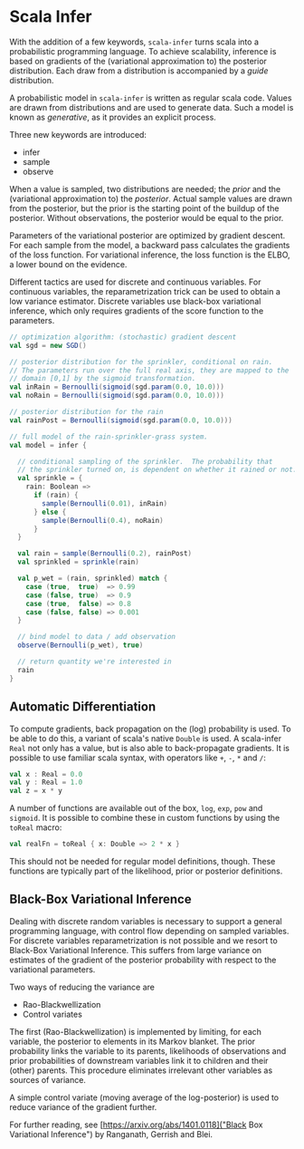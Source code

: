 Scala Infer
===========
With the addition of a few keywords, `scala-infer` turns scala into a probabilistic programming language.
To achieve scalability, inference is based on gradients of the (variational approximation to) the
posterior distribution.  Each draw from a distribution is accompanied by a *guide* distribution.

A probabilistic model in `scala-infer` is written as regular scala code.  Values are drawn from
distributions and are used to generate data.  Such a model is known as *generative*, as it provides
an explicit process.

Three new keywords are introduced:
* infer
* sample
* observe

When a value is sampled, two distributions are needed; the *prior* and the (variational
approximation to) the *posterior*.  Actual sample values are drawn from the posterior, but
the prior is the starting point of the buildup of the posterior.  Without observations, the
posterior would be equal to the prior.

Parameters of the variational posterior are optimized by gradient descent.  For each sample from
the model, a backward pass calculates the gradients of the loss function.  For variational inference,
the loss function is the ELBO, a lower bound on the evidence.

Different tactics are used for discrete and continuous variables.  For continuous variables,
the reparametrization trick can be used to obtain a low variance estimator.  Discrete variables
use black-box variational inference, which only requires gradients of the score function to the
parameters.

```scala
// optimization algorithm: (stochastic) gradient descent
val sgd = new SGD()

// posterior distribution for the sprinkler, conditional on rain.
// The parameters run over the full real axis, they are mapped to the
// domain [0,1] by the sigmoid transformation.
val inRain = Bernoulli(sigmoid(sgd.param(0.0, 10.0)))
val noRain = Bernoulli(sigmoid(sgd.param(0.0, 10.0)))

// posterior distribution for the rain
val rainPost = Bernoulli(sigmoid(sgd.param(0.0, 10.0)))

// full model of the rain-sprinkler-grass system.  
val model = infer {

  // conditional sampling of the sprinkler.  The probability that
  // the sprinkler turned on, is dependent on whether it rained or not.
  val sprinkle = {
    rain: Boolean =>
      if (rain) {
        sample(Bernoulli(0.01), inRain)
      } else {
        sample(Bernoulli(0.4), noRain)
      }
  }

  val rain = sample(Bernoulli(0.2), rainPost)
  val sprinkled = sprinkle(rain)

  val p_wet = (rain, sprinkled) match {
    case (true,  true)  => 0.99
    case (false, true)  => 0.9
    case (true,  false) => 0.8
    case (false, false) => 0.001
  }

  // bind model to data / add observation
  observe(Bernoulli(p_wet), true)

  // return quantity we're interested in
  rain
}
```

Automatic Differentiation
-------------------------
To compute gradients, back propagation on the (log) probability is used.  To be able to do this, a
variant of scala's native `Double` is used.  A scala-infer `Real` not only has a value, but is also
able to back-propagate gradients.  It is possible to use familiar scala syntax, with operators like
`+`, `-`, `*` and `/`:
```scala
val x : Real = 0.0
val y : Real = 1.0
val z = x * y
```
A number of functions are available out of the box, `log`, `exp`, `pow` and `sigmoid`.  It is 
possible to combine these in custom functions by using the `toReal` macro:
```scala
val realFn = toReal { x: Double => 2 * x }
```
This should not be needed for regular model definitions, though.  These functions are typically
part of the likelihood, prior or posterior definitions.

Black-Box Variational Inference
-------------------------------
Dealing with discrete random variables is necessary to support a general programming language,
with control flow depending on sampled variables.  For discrete variables reparametrization is
not possible and we resort to Black-Box Variational Inference.  This suffers from large variance
on estimates of the gradient of the posterior probability with respect to the variational
parameters.

Two ways of reducing the variance are
* Rao-Blackwellization
* Control variates

The first (Rao-Blackwellization) is implemented by limiting, for each variable, the posterior to
elements in its Markov blanket.  The prior probability links the variable to its parents,
likelihoods of observations and prior probabilities of downstream variables link it to children
and their (other) parents.  This procedure eliminates irrelevant other variables as sources of
variance.

A simple control variate (moving average of the log-posterior) is used to reduce variance of
the gradient further.

For further reading, see [https://arxiv.org/abs/1401.0118]("Black Box Variational Inference") by
Ranganath, Gerrish and Blei.
